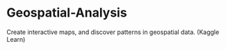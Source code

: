 # Geospatial-Analysis
Create interactive maps, and discover patterns in geospatial data. (Kaggle Learn)
